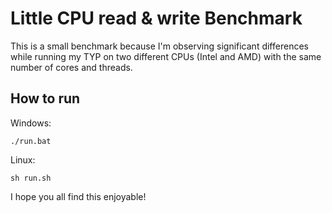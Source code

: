 



# Little CPU read & write Benchmark

This is a small benchmark because I'm observing significant differences while running my TYP on two different CPUs (Intel and AMD) with the same number of cores and threads.


## How to run

Windows: 

    ./run.bat

Linux:

    sh run.sh

I hope you all find this enjoyable!

